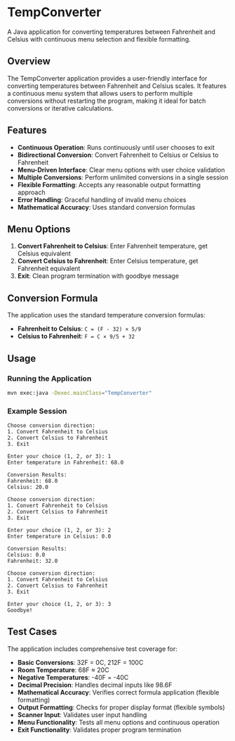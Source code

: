 # TempConverter

A Java application for converting temperatures between Fahrenheit and Celsius with continuous menu selection and flexible formatting.

## Overview

The TempConverter application provides a user-friendly interface for converting temperatures between Fahrenheit and Celsius scales. It features a continuous menu system that allows users to perform multiple conversions without restarting the program, making it ideal for batch conversions or iterative calculations.

## Features

- **Continuous Operation**: Runs continuously until user chooses to exit
- **Bidirectional Conversion**: Convert Fahrenheit to Celsius or Celsius to Fahrenheit
- **Menu-Driven Interface**: Clear menu options with user choice validation
- **Multiple Conversions**: Perform unlimited conversions in a single session
- **Flexible Formatting**: Accepts any reasonable output formatting approach
- **Error Handling**: Graceful handling of invalid menu choices
- **Mathematical Accuracy**: Uses standard conversion formulas

## Menu Options

1. **Convert Fahrenheit to Celsius**: Enter Fahrenheit temperature, get Celsius equivalent
2. **Convert Celsius to Fahrenheit**: Enter Celsius temperature, get Fahrenheit equivalent  
3. **Exit**: Clean program termination with goodbye message

## Conversion Formula

The application uses the standard temperature conversion formulas:

- **Fahrenheit to Celsius**: `C = (F - 32) × 5/9`
- **Celsius to Fahrenheit**: `F = C × 9/5 + 32`

## Usage

### Running the Application

```bash
mvn exec:java -Dexec.mainClass="TempConverter"
```

### Example Session

```
Choose conversion direction:
1. Convert Fahrenheit to Celsius
2. Convert Celsius to Fahrenheit
3. Exit

Enter your choice (1, 2, or 3): 1
Enter temperature in Fahrenheit: 68.0

Conversion Results:
Fahrenheit: 68.0
Celsius: 20.0

Choose conversion direction:
1. Convert Fahrenheit to Celsius
2. Convert Celsius to Fahrenheit
3. Exit

Enter your choice (1, 2, or 3): 2
Enter temperature in Celsius: 0.0

Conversion Results:
Celsius: 0.0
Fahrenheit: 32.0

Choose conversion direction:
1. Convert Fahrenheit to Celsius
2. Convert Celsius to Fahrenheit
3. Exit

Enter your choice (1, 2, or 3): 3
Goodbye!
```

## Test Cases

The application includes comprehensive test coverage for:

- **Basic Conversions**: 32F = 0C, 212F = 100C
- **Room Temperature**: 68F ≈ 20C
- **Negative Temperatures**: -40F = -40C
- **Decimal Precision**: Handles decimal inputs like 98.6F
- **Mathematical Accuracy**: Verifies correct formula application (flexible formatting)
- **Output Formatting**: Checks for proper display format (flexible symbols)
- **Scanner Input**: Validates user input handling
- **Menu Functionality**: Tests all menu options and continuous operation
- **Exit Functionality**: Validates proper program termination


